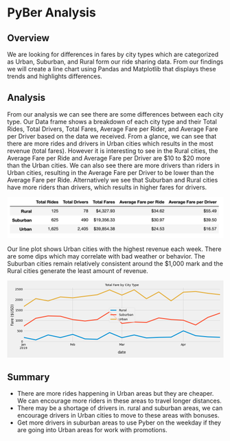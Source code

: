 # PyBer Analysis

## Overview
We are looking for differences in fares by city types which are categorized as Urban, Suburban, and Rural form our ride sharing data. From our findings we will create a line chart using Pandas and Matplotlib that displays these trends and highlights differences.

## Analysis

From our analysis we can see there are some differences between each city type. Our Data frame shows a breakdown of each city type and their Total Rides, Total Drivers, Total Fares, Average Fare per Rider, and Average Fare per Driver based on the data we received. From a glance, we can see that there are more rides and drivers in Urban cities which results in the most revenue (total fares). However it is interesting to see in the Rural cities, the Average Fare per Ride and Average Fare per Driver are $10 to $20 more than the Urban cities.
We can also see there are more drivers than riders in Urban cities, resulting in the Average Fare per Driver to be lower than the Average Fare per Ride. Alternatively we see that Suburban and Rural cities have more riders than drivers, which results in higher fares for drivers. 

<img src="Analysis/City_Type_Summary.png">

Our line plot shows Urban cities with the highest revenue each week. There are some dips which may correlate with bad weather or behavior. The Suburban cities remain relatively consistent around the $1,000 mark and the Rural cities generate the least amount of revenue.

<img src="Analysis/PyBer_fare_summary.png">


## Summary
- There are more rides happening in Urban areas but they are cheaper. We can encourage more riders in these areas to travel longer distances.
- There may be a shortage of drivers in. rural and suburban areas, we can encourage drivers in Urban cities to move to these areas with bonuses.
- Get more drivers in suburban areas to use Pyber on the weekday if they are going into Urban areas for work with promotions.
